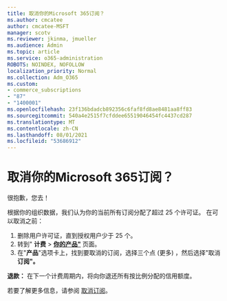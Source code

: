 ```yaml
---
title: 取消你的Microsoft 365订阅？
ms.author: cmcatee
author: cmcatee-MSFT
manager: scotv
ms.reviewer: jkinma, jmueller
ms.audience: Admin
ms.topic: article
ms.service: o365-administration
ROBOTS: NOINDEX, NOFOLLOW
localization_priority: Normal
ms.collection: Adm_O365
ms.custom:
- commerce_subscriptions
- "87"
- "1400001"
ms.openlocfilehash: 23f136bdadcb892356c6faf8fd8ae8481aa8ff83
ms.sourcegitcommit: 540a4e2515f7cfddee65519046454fc4437cd287
ms.translationtype: MT
ms.contentlocale: zh-CN
ms.lasthandoff: 08/01/2021
ms.locfileid: "53686912"
---
```

# <a name="canceling-your-microsoft-365-subscription"></a>取消你的Microsoft 365订阅？

很抱歉，您去！
  
根据你的组织数据，我们认为你的当前所有订阅分配了超过 25 个许可证。 在可以取消之前：

1. 删除用户许可证，直到授权用户少于 25 个。
2. 转到" **计费** \> **[你的产品"](https://go.microsoft.com/fwlink/p/?linkid=842054)** 页面。
3. 在"**产品**"选项卡上，找到要取消的订阅，选择三个点 (更多) ，然后选择"取消 **订阅"。**

**退款：** 在下一个计费周期内，将向你退还所有按比例分配的信用额度。

若要了解更多信息，请参阅 [取消订阅](/microsoft-365/commerce/subscriptions/cancel-your-subscription)。